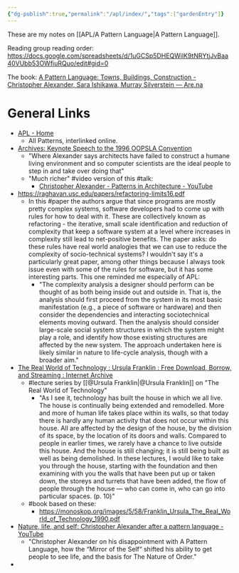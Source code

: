 ```yaml
---
{"dg-publish":true,"permalink":"/apl/index/","tags":["gardenEntry"]}
---
```



These are my notes on [[APL/A Pattern Language\|A Pattern Language]].

Reading group reading order: https://docs.google.com/spreadsheets/d/1uGCSp5DHEQWilK9tNRYtjJvBaa40VUbb53OWfiuRQuo/edit#gid=0

The book: [A Pattern Language: Towns, Buildings, Construction - Christopher Alexander, Sara Ishikawa, Murray Silverstein — Are.na](https://www.are.na/block/11274676)


# General Links

- [APL - Home](http://www.iwritewordsgood.com/apl/set.htm)
	- All Patterns, interlinked online.
- [Archives: Keynote Speech to the 1996 OOPSLA Convention](https://www.patternlanguage.com/archive/ieee.html)
	- "Where Alexander says architects have failed to construct a humane living environment and so computer scientists are the ideal people to step in and take over doing that"
	- "Much richer" #video version of this #talk:
		- [Christopher Alexander - Patterns in Architecture - YouTube](https://www.youtube.com/watch?v=98LdFA-_zfA)
- https://raghavan.usc.edu/papers/refactoring-limits16.pdf
	- In this #paper the authors argue that since programs are mostly pretty complex systems, software developers had to come up with rules for how to deal with it. These are collectively known as refactoring - the iterative, small scale identification and reduction of complexity that keep a software system at a level where increases in complexity still lead to net-positive benefits. The paper asks: do these rules have real world analogies that we can use to reduce the complexity of socio-technical systems? I wouldn't say it's a particularly great paper, among other things because I always took issue even with some of the rules for software, but it has some interesting parts. This one reminded me especially of APL:
		- "The complexity analysis a designer should perform can be thought of as both being inside out and outside in. That is, the analysis should first proceed from the system in its most basic manifestation (e.g., a piece of software or hardware) and then consider the dependencies and interacting sociotechnical elements moving outward. Then the analysis should consider large-scale social system structures in which the system might play a role, and identify how those existing structures are affected by the new system. The approach undertaken here is likely similar in nature to life-cycle analysis, though with a broader aim."
- [The Real World of Technology : Ursula Franklin : Free Download, Borrow, and Streaming : Internet Archive](https://archive.org/details/the-real-world-of-technology)
	- #lecture series by [[@Ursula Franklin\|@Ursula Franklin]] on "The Real World of Technology"
		- "As I see it, technology has built the house in which we all live. The house is continually being extended and remodelled. More and more of human life takes place within its walls, so that today there is hardly any human activity that does not occur within this house. All are affected by the design of the house, by the division of its space, by the location of its doors and walls. Compared to people in earlier times, we rarely have a chance to live outside this house. And the house is still changing; it is still being built as well as being demolished. In these lectures, I would like to take you through the house, starting with the foundation and then examining with you the walls that have been put up or taken down, the storeys and turrets that have been added, the flow of people through the house — who can come in, who can go into particular spaces. (p. 10)"
	- #book based on these:
		- https://monoskop.org/images/5/58/Franklin_Ursula_The_Real_World_of_Technology_1990.pdf
- [Nature, life, and self: Christopher Alexander after a pattern language - YouTube](https://www.youtube.com/watch?v=xmlo0Lva5AU)
	- "Christopher Alexander on his disappointment with A Pattern Language, how the “Mirror of the Self“ shifted his ability to get people to see life, and the basis for The Nature of Order."
- 